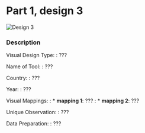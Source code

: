 
# Part 1, design 3

![Design 3](pathtofigure.png)

### Description

Visual Design Type: 
: ???

Name of Tool: 
: ???

Country: 
: ???

Year: 
: ???

Visual Mappings:
:   * **mapping 1**: ???
:   * **mapping 2**: ???

Unique Observation: 
: ???
  
Data Preparation:
: ???

